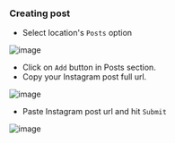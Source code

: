 ### Creating post

- Select location's `Posts` option
   
![image](https://github.com/mappedme/docs/assets/157869436/efe7360c-dd00-4517-bda3-858144aa419f)

- Click on `Add` button in Posts section.
- Copy your Instagram post full url.

![image](https://github.com/mappedme/docs/assets/157869436/e61f6874-39e8-4dbd-85fe-094f8950c03e)

- Paste Instagram post url and hit `Submit`   

![image](https://github.com/mappedme/docs/assets/157869436/e70a42ed-ed02-41aa-bc41-429038743e7d)

